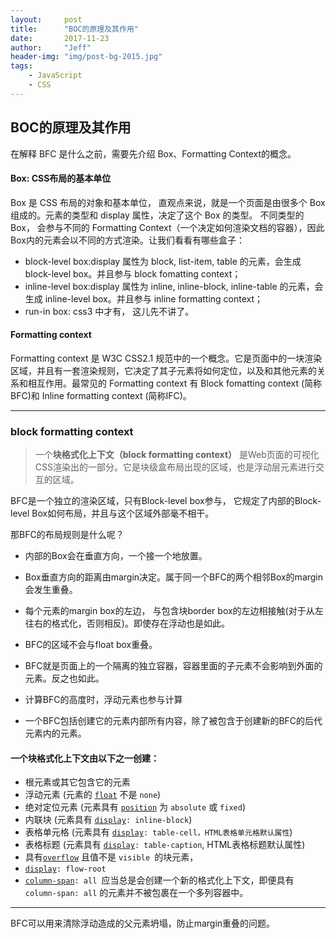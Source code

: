 ```yaml
---
layout:     post
title:      "BOC的原理及其作用"
date:       2017-11-23
author:     "Jeff"
header-img: "img/post-bg-2015.jpg"
tags:
    - JavaScript
    - CSS
---
```


## BOC的原理及其作用

在解释 BFC 是什么之前，需要先介绍 Box、Formatting Context的概念。

#### Box: CSS布局的基本单位

Box 是 CSS 布局的对象和基本单位， 直观点来说，就是一个页面是由很多个 Box 组成的。元素的类型和 display 属性，决定了这个 Box 的类型。 不同类型的 Box， 会参与不同的 Formatting Context（一个决定如何渲染文档的容器），因此Box内的元素会以不同的方式渲染。让我们看看有哪些盒子：

- block-level box:display 属性为 block, list-item, table 的元素，会生成 block-level box。并且参与 block fomatting context；
- inline-level box:display 属性为 inline, inline-block, inline-table 的元素，会生成 inline-level box。并且参与 inline formatting context；
- run-in box: css3 中才有， 这儿先不讲了。

#### Formatting context

Formatting context 是 W3C CSS2.1 规范中的一个概念。它是页面中的一块渲染区域，并且有一套渲染规则，它决定了其子元素将如何定位，以及和其他元素的关系和相互作用。最常见的 Formatting context 有 Block fomatting context (简称BFC)和 Inline formatting context (简称IFC)。

***

### block formatting context

>一个**块格式化上下文（block formatting context）** 是Web页面的可视化CSS渲染出的一部分。它是块级盒布局出现的区域，也是浮动层元素进行交互的区域。

BFC是一个独立的渲染区域，只有Block-level box参与， 它规定了内部的Block-level Box如何布局，并且与这个区域外部毫不相干。

那BFC的布局规则是什么呢？

* 内部的Box会在垂直方向，一个接一个地放置。


* Box垂直方向的距离由margin决定。属于同一个BFC的两个相邻Box的margin会发生重叠。
* 每个元素的margin box的左边， 与包含块border box的左边相接触(对于从左往右的格式化，否则相反)。即使存在浮动也是如此。
* BFC的区域不会与float box重叠。
* BFC就是页面上的一个隔离的独立容器，容器里面的子元素不会影响到外面的元素。反之也如此。
* 计算BFC的高度时，浮动元素也参与计算
* 一个BFC包括创建它的元素内部所有内容，除了被包含于创建新的BFC的后代元素内的元素。

#### 一个**块格式化上下文**由以下之一创建：

- 根元素或其它包含它的元素
- 浮动元素 (元素的 [`float`](https://developer.mozilla.org/zh-CN/docs/Web/CSS/float) 不是 `none`)
- 绝对定位元素 (元素具有 [`position`](https://developer.mozilla.org/zh-CN/docs/Web/CSS/position) 为 `absolute` 或 `fixed`)
- 内联块 (元素具有 [`display`](https://developer.mozilla.org/zh-CN/docs/Web/CSS/display)`: inline-block`)
- 表格单元格 (元素具有 [`display`](https://developer.mozilla.org/zh-CN/docs/Web/CSS/display)`: table-cell，HTML表格单元格默认属性`)
- 表格标题 (元素具有 [`display`](https://developer.mozilla.org/zh-CN/docs/Web/CSS/display)`: table-caption`, HTML表格标题默认属性)
- 具有[`overflow`](https://developer.mozilla.org/zh-CN/docs/Web/CSS/overflow) 且值不是 `visible `的块元素，
- [`display`](https://developer.mozilla.org/zh-CN/docs/Web/CSS/display)`: flow-root`
- [`column-span`](https://developer.mozilla.org/zh-CN/docs/Web/CSS/column-span)`: all `应当总是会创建一个新的格式化上下文，即便具有 `column-span: all` 的元素并不被包裹在一个多列容器中。

***

BFC可以用来清除浮动造成的父元素坍塌，防止margin重叠的问题。